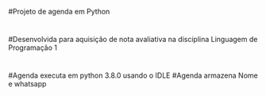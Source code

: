 #Projeto de agenda em Python
#
#Desenvolvida para aquisição de nota avaliativa na disciplina Linguagem de Programação 1
#
#Agenda executa em python 3.8.0 usando o IDLE
#Agenda armazena Nome e whatsapp

